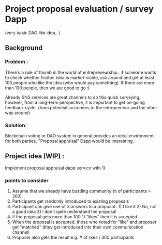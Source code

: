 
# Project proposal evaluation / survey Dapp  
(very basic DAO like idea...) 

## Background
### Problem : 
There's a rule of thumb in the world of entrepreneurship : if someone wants to check whether his/her idea is market-viable, ask around and get at least 100 people who like the idea (who would pay something). If there are more than 100 people, then we are good to go :)

Already SNS services are great channels to do this quick surveying, however, from a long-term perspective, it is important to get on-going feedback cycle. (from potential customers to the entrepreneur and the other way around) 

### Solution:
Blockchain voting or DAO system in general provides an ideal environment for both parties. "Proposal appraisal" Dapp would be interesting.

## Project idea (WIP) : 
Implement proposal appraisal dapp service with 1)  

### points to consider 
1. Assume that we already have bustling community (n of participants > 300)
2. Participants get randomly introduced to existing proposals
3. Participant can give one of 3 answers to a proposal : 1) I like it 2) No, not a good idea 3) I don't quite understand the proposal
4. If the proposal gets more than 100 1) "likes" then it is accepted
5. When the proposal is accepted, those who voted for "like" and proposer get "matched" (they get introduced into their own communication channel)
6. Proposer also gets the result e.g. # of likes / 300 participants

